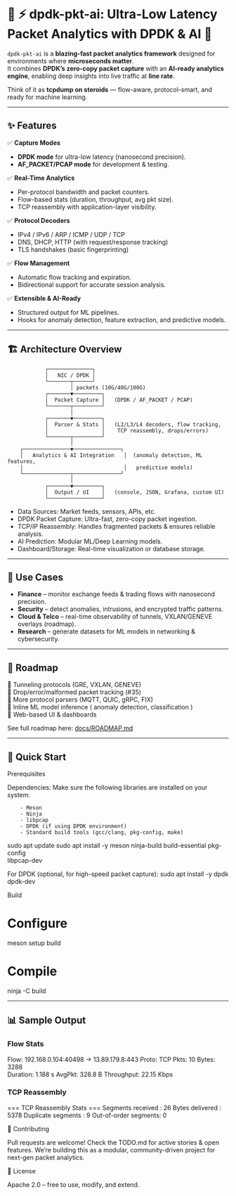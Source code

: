 # 🚀 ⚡ dpdk-pkt-ai: Ultra-Low Latency Packet Analytics with DPDK & AI 🚀

`dpdk-pkt-ai` is a **blazing-fast packet analytics framework** designed for environments where **microseconds matter**.  
It combines **DPDK’s zero-copy packet capture** with an **AI-ready analytics engine**, enabling deep insights into live traffic at **line rate**.

Think of it as **tcpdump on steroids** — flow-aware, protocol-smart, and ready for machine learning.

---

## ✨ Features

✅ **Capture Modes**  
- **DPDK mode** for ultra-low latency (nanosecond precision).  
- **AF_PACKET/PCAP mode** for development & testing.  

✅ **Real-Time Analytics**  
- Per-protocol bandwidth and packet counters.  
- Flow-based stats (duration, throughput, avg pkt size).  
- TCP reassembly with application-layer visibility.  

✅ **Protocol Decoders**  
- IPv4 / IPv6 / ARP / ICMP / UDP / TCP  
- DNS, DHCP, HTTP (with request/response tracking)  
- TLS handshakes (basic fingerprinting)  

✅ **Flow Management**  
- Automatic flow tracking and expiration.  
- Bidirectional support for accurate session analysis.  

✅ **Extensible & AI-Ready**  
- Structured output for ML pipelines.  
- Hooks for anomaly detection, feature extraction, and predictive models.  

---

## 🏗️ Architecture Overview

                ┌──────────────┐
                │   NIC / DPDK │
                └───────┬──────┘
                        │ packets (10G/40G/100G)
                ┌───────▼─────────┐
                │  Packet Capture │   (DPDK / AF_PACKET / PCAP)
                └───────┬─────────┘
                        │
                ┌───────▼─────────┐
                │  Parser & Stats │   (L2/L3/L4 decoders, flow tracking,
                │                 │    TCP reassembly, drops/errors)
                └───────┬─────────┘
                        │
        ┌───────────────▼───────────────┐
        │   Analytics & AI Integration   │  (anomaly detection, ML features,
        │                                │   predictive models)
        └───────────────┬───────────────┘
                        │
                ┌───────▼─────────┐
                │  Output / UI    │   (console, JSON, Grafana, custom UI)
                └─────────────────┘


  - Data Sources: Market feeds, sensors, APIs, etc.
  - DPDK Packet Capture: Ultra-fast, zero-copy packet ingestion.
  - TCP/IP Reassembly: Handles fragmented packets & ensures reliable analysis.
  - AI Prediction: Modular ML/Deep Learning models.
  - Dashboard/Storage: Real-time visualization or database storage.

---

## 🚀 Use Cases

- **Finance** – monitor exchange feeds & trading flows with nanosecond precision.  
- **Security** – detect anomalies, intrusions, and encrypted traffic patterns.  
- **Cloud & Telco** – real-time observability of tunnels, VXLAN/GENEVE overlays (roadmap).  
- **Research** – generate datasets for ML models in networking & cybersecurity.  

---

## 📍 Roadmap

🔹 Tunneling protocols (GRE, VXLAN, GENEVE)  
🔹 Drop/error/malformed packet tracking (#35)  
🔹 More protocol parsers (MQTT, QUIC, gRPC, FIX)  
🔹 Inline ML model inference ( anomaly detection, classification )  
🔹 Web-based UI & dashboards  

See full roadmap here: [docs/ROADMAP.md](docs/ROADMAP.md)

---

## 🏁 Quick Start

Prerequisites

Dependencies:
Make sure the following libraries are installed on your system:

        - Meson
        - Ninja
        - libpcap
        - DPDK (if using DPDK environment)
        - Standard build tools (gcc/clang, pkg-config, make)

sudo apt update
sudo apt install -y meson ninja-build build-essential pkg-config \
    libpcap-dev

For DPDK (optional, for high-speed packet capture):
sudo apt install -y dpdk dpdk-dev

Build

# Configure
meson setup build

# Compile
ninja -C build

---

## 📊 Sample Output

### Flow Stats
Flow: 192.168.0.104:40498 -> 13.89.179.8:443
  Proto: TCP    Pkts: 10     Bytes: 3288    
  Duration: 1.188 s    AvgPkt: 328.8 B  Throughput: 22.15 Kbps

### TCP Reassembly
=== TCP Reassembly Stats ===
Segments received    : 26
Bytes delivered      : 5378
Duplicate segments   : 9
Out-of-order segments: 0

🤝 Contributing

Pull requests are welcome! Check the TODO.md for active stories & open features.
We’re building this as a modular, community-driven project for next-gen packet analytics.

📜 License

Apache 2.0 – free to use, modify, and extend.

